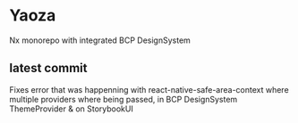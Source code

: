 # Yaoza

Nx monorepo with integrated BCP DesignSystem

## latest commit

Fixes error that was happenning with react-native-safe-area-context where multiple providers where being passed, in BCP DesignSystem ThemeProvider & on StorybookUI
